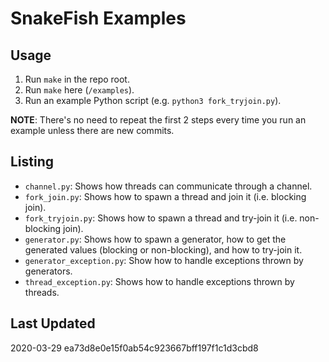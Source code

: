 # SnakeFish Examples

## Usage
1. Run `make` in the repo root.
2. Run `make` here (`/examples`).
3. Run an example Python script (e.g. `python3 fork_tryjoin.py`).

**NOTE**: There's no need to repeat the first 2 steps every time you run an example unless there are new commits.

## Listing
- `channel.py`: Shows how threads can communicate through a channel.
- `fork_join.py`: Shows how to spawn a thread and join it (i.e. blocking join).
- `fork_tryjoin.py`: Shows how to spawn a thread and try-join it (i.e. non-blocking join).
- `generator.py`: Shows how to spawn a generator, how to get the generated values (blocking or non-blocking), and how to try-join it.
- `generator_exception.py`: Show how to handle exceptions thrown by generators.
- `thread_exception.py`: Shows how to handle exceptions thrown by threads.

## Last Updated
2020-03-29 ea73d8e0e15f0ab54c923667bff197f1c1d3cbd8
